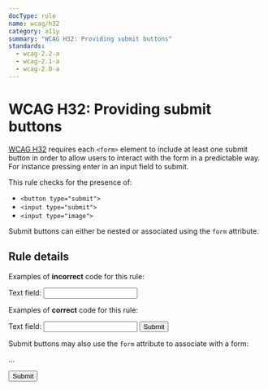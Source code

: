```yaml
---
docType: rule
name: wcag/h32
category: a11y
summary: "WCAG H32: Providing submit buttons"
standards:
  - wcag-2.2-a
  - wcag-2.1-a
  - wcag-2.0-a
---
```


# WCAG H32: Providing submit buttons

[WCAG H32][1] requires each `<form>` element to include at least one submit button in order to allow users to interact with the form in a predictable way.
For instance pressing enter in an input field to submit.

This rule checks for the presence of:

- `<button type="submit">`
- `<input type="submit">`
- `<input type="image">`

Submit buttons can either be nested or associated using the `form` attribute.

[1]: https://www.w3.org/WAI/WCAG22/Techniques/html/H32

## Rule details

Examples of **incorrect** code for this rule:

<validate name="incorrect" rules="wcag/h32">
    <form>
        <label>
            Text field: <input type="text">
        </label>
    </form>
</validate>

Examples of **correct** code for this rule:

<validate name="correct" rules="wcag/h32">
    <form>
        <label>
            Text field: <input type="text">
        </label>
        <button type="submit">Submit</button>
    </form>
</validate>

Submit buttons may also use the `form` attribute to associate with a form:

<validate name="associated" rules="wcag/h32">
    <form id="my-form">
        ...
    </form>
    <button form="my-form" type="submit">Submit</button>
</validate>
